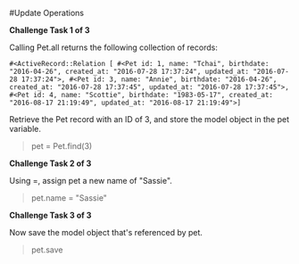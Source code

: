 #Update Operations

**Challenge Task 1 of 3**

Calling Pet.all returns the following collection of records:

`#<ActiveRecord::Relation [
#<Pet id: 1, name: "Tchai", birthdate: "2016-04-26", created_at: "2016-07-28 17:37:24", updated_at: "2016-07-28 17:37:24">,
#<Pet id: 3, name: "Annie", birthdate: "2016-04-26", created_at: "2016-07-28 17:37:45", updated_at: "2016-07-28 17:37:45">,
#<Pet id: 4, name: "Scottie", birthdate: "1983-05-17", created_at: "2016-08-17 21:19:49", updated_at: "2016-08-17 21:19:49">]`

Retrieve the Pet record with an ID of 3, and store the model object in the pet variable.

> pet = Pet.find(3)

**Challenge Task 2 of 3**

Using =, assign pet a new name of "Sassie".

> pet.name = "Sassie"

**Challenge Task 3 of 3**

Now save the model object that's referenced by pet.

> pet.save
